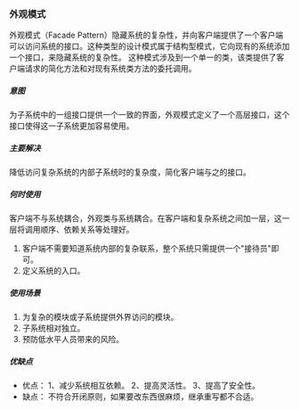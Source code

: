 ### 外观模式
外观模式（Facade Pattern）隐藏系统的复杂性，并向客户端提供了一个客户端可以访问系统的接口。这种类型的设计模式属于结构型模式，它向现有的系统添加一个接口，来隐藏系统的复杂性。
这种模式涉及到一个单一的类，该类提供了客户端请求的简化方法和对现有系统类方法的委托调用。
##### **意图**
为子系统中的一组接口提供一个一致的界面，外观模式定义了一个高层接口，这个接口使得这一子系统更加容易使用。

##### **主要解决**
降低访问复杂系统的内部子系统时的复杂度，简化客户端与之的接口。

##### **何时使用**
客户端不与系统耦合，外观类与系统耦合。在客户端和复杂系统之间加一层，这一层将调用顺序、依赖关系等处理好。
1. 客户端不需要知道系统内部的复杂联系，整个系统只需提供一个"接待员"即可。 
2. 定义系统的入口。

##### **使用场景**
1. 为复杂的模块或子系统提供外界访问的模块。 
2. 子系统相对独立。 
3. 预防低水平人员带来的风险。

##### **优缺点**
- 优点： 1、减少系统相互依赖。 2、提高灵活性。 3、提高了安全性。
- 缺点： 不符合开闭原则，如果要改东西很麻烦，继承重写都不合适。
